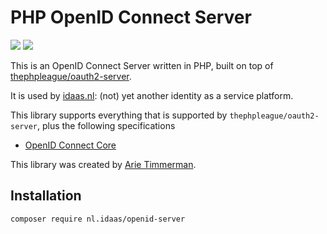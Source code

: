 # PHP OpenID Connect Server

![](https://github.com/arietimmerman/openid-server/workflows/CI/badge.svg)
![](https://img.shields.io/badge/license-AGPL--3.0-green)

This is an OpenID Connect Server written in PHP, built on top of [thephpleague/oauth2-server](https://github.com/thephpleague/oauth2-server).

It is used by [idaas.nl](https://www.idaas.nl/): (not) yet another identity as a service platform.

This library supports everything that is supported by `thephpleague/oauth2-server`, plus the following specifications

* [OpenID Connect Core](https://openid.net/specs/openid-connect-core-1_0.html)

This library was created by [Arie Timmerman](https://github.com/arietimmerman).

## Installation

~~~
composer require nl.idaas/openid-server
~~~
